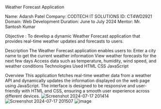 Weather Forecast Application

Name: Adarsh Patel
Company: CODTECH IT SOLUTIONS
ID: CT4WD2921
Domain: Web Development
Duration: June to July 2024
Mentor: Mr. Santosh Kumar

Objective : To develop a dynamic Weather Forecast application that provides real-time weather updates and forecasts to users.

Description
The Weather Forecast application enables users to:
Enter a city name to get the current weather information
View weather forecasts for the next few days
Access data such as temperature, humidity, wind speed, and weather conditions
Technologies Used
HTML
CSS
JavaScript

Overview
This application fetches real-time weather data from a weather API and dynamically updates the information displayed on the web page using JavaScript. The interface is designed to be responsive and user-friendly with HTML and CSS, ensuring a smooth user experience across different devices.
![Screenshot 2024-07-17 201414](https://github.com/user-attachments/assets/b0e9cc27-5246-4e23-ac4b-1d2dfbc7931d)
![Screenshot 2024-07-17 201507](https://github.com/user-attachments/assets/f036aa80-cc72-43cd-a5bc-9f88827e9187)
![image](https://github.com/user-attachments/assets/19e54241-9039-473e-9cbb-abeaa6267905)



